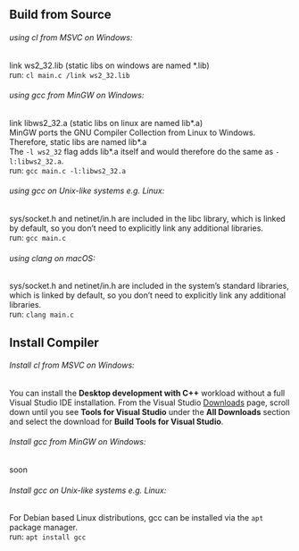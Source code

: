 <h2>Build from Source</h2>

<p>
    <h6>using cl from MSVC on Windows:</h6>
    link ws2_32.lib (static libs on windows are named *.lib)<br>
    run: <code>cl main.c /link ws2_32.lib</code><br>
</p>

<p>
    <h6>using gcc from MinGW on Windows:</h6>
    link libws2_32.a (static libs on linux are named lib*.a)<br>
    MinGW ports the GNU Compiler Collection from Linux to Windows. Therefore, static libs are named lib*.a<br>
    The <code>-l ws2_32</code> flag adds lib*.a itself and would therefore do the same as <code>-l:libws2_32.a</code>.<br>
    run: <code>gcc main.c -l:libws2_32.a</code><br>
</p>

<p>
    <h6>using gcc on Unix-like systems e.g. Linux:</h6>
    sys/socket.h and netinet/in.h are included in the libc library, which is linked by default, so you don’t need to explicitly link any additional libraries.<br>
    run: <code>gcc main.c</code><br>
</p>

<p>
    <h6>using clang on macOS:</h6>
    sys/socket.h and netinet/in.h are included in the system’s standard libraries, which is linked by default, so you don’t need to explicitly link any additional libraries.<br>
    run: <code>clang main.c</code><br>
</p>

<h2>Install Compiler</h2>

<p>
    <h6>Install cl from MSVC on Windows:</h6>
    You can install the <strong>Desktop development with C++</strong> workload without a full Visual Studio IDE installation. From the Visual Studio <a href="https://visualstudio.microsoft.com/downloads/">Downloads</a> page, scroll down until you see <strong>Tools for Visual Studio</strong> under the <strong>All Downloads</strong> section and select the download for <strong>Build Tools for Visual Studio</strong>.<br>
</p>

<p>
    <h6>Install gcc from MinGW on Windows:</h6>
    soon<br>
</p>

<p>
    <h6>Install gcc on Unix-like systems e.g. Linux:</h6>
    For Debian based Linux distributions, gcc can be installed via the <code>apt</code> package manager.<br>
    run: <code>apt install gcc</code><br>
</p>
